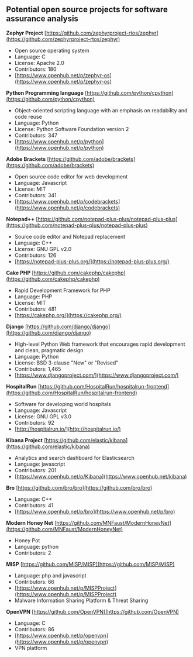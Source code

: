 ## Potential open source projects for software assurance analysis


**Zephyr Project** [https://github.com/zephyrproject-rtos/zephyr](https://github.com/zephyrproject-rtos/zephyr)

* Open source operating system
* Language: C
* License: Apache 2.0
* Contributors: 180
* [https://www.openhub.net/p/zephyr-os](https://www.openhub.net/p/zephyr-os)

**Python Programming language** [https://github.com/python/cpython](https://github.com/python/cpython)

* Object-oriented scripting language with an emphasis on readability and code reuse
* Language: Python
* License: Python Software Foundation version 2
* Contributors: 347
* [https://www.openhub.net/p/python](https://www.openhub.net/p/python)

**Adobe Brackets** [https://github.com/adobe/brackets](https://github.com/adobe/brackets)

* Open source code editor for web development
* Language: Javascript
* License: MIT
* Contributors: 341
* [https://www.openhub.net/p/codebrackets](https://www.openhub.net/p/codebrackets)

**Notepad++** [https://github.com/notepad-plus-plus/notepad-plus-plus](https://github.com/notepad-plus-plus/notepad-plus-plus)

* Source code editor and Notepad replacement
* Language: C++
* License: GNU GPL v2.0
* Contributors: 126
* [https://notepad-plus-plus.org/](https://notepad-plus-plus.org/)

**Cake PHP** [https://github.com/cakephp/cakephp](https://github.com/cakephp/cakephp)

* Rapid Development Framework for PHP
* Language: PHP
* License: MIT
* Contributors: 481
* [https://cakephp.org/](https://cakephp.org/)

**Django** [https://github.com/django/django](https://github.com/django/django)

* High-level Python Web framework that encourages rapid development and clean, pragmatic design
* Language: Python
* License: BSD 3-clause "New" or "Revised"
* Contributors: 1,465
* [https://www.djangoproject.com/](https://www.djangoproject.com/)

**HospitalRun** [https://github.com/HospitalRun/hospitalrun-frontend](https://github.com/HospitalRun/hospitalrun-frontend)

* Software for developing world hospitals
* Language: Javascript
* License: GNU GPL v3.0
* Contributors: 92
* [http://hospitalrun.io/](http://hospitalrun.io/)


**Kibana Project** [https://github.com/elastic/kibana](https://github.com/elastic/kibana)

* Analytics and search dashboard for Elasticsearch
* Language: javascript
* Contributors: 201
* [https://www.openhub.net/p/Kibana](https://www.openhub.net/kibana)

**Bro** [https://github.com/bro/bro](https://github.com/bro/bro)

* Language: C++
* Contributors: 41
* [https://www.openhub.net/p/bro](https://www.openhub.net/p/bro)

**Modern Honey Net** [https://github.com/MNFaust/ModernHoneyNet](https://github.com/MNFaust/ModernHoneyNet)

* Honey Pot
* Language: python
* Contributors: 2

**MISP** [https://github.com/MISP/MISP](https://github.com/MISP/MISP)
* Language: php and javascript
* Contributors: 66
* [https://www.openhub.net/p/MISPProject](https://www.openhub.net/p/MISPProject)
* Malware Information Sharing Platform & Threat Sharing

**OpenVPN** [https://github.com/OpenVPN](https://github.com/OpenVPN)
* Language: C
* Contributors: 86
* [https://www.openhub.net/p/openvpn](https://www.openhub.net/p/openvpn)
* VPN platform

<!-- Template
** Name ** [githubSite](githubSite)
* Description
* Language: 
* License: 
* Contributors: 
* [projectSite](projectSite)
--->

